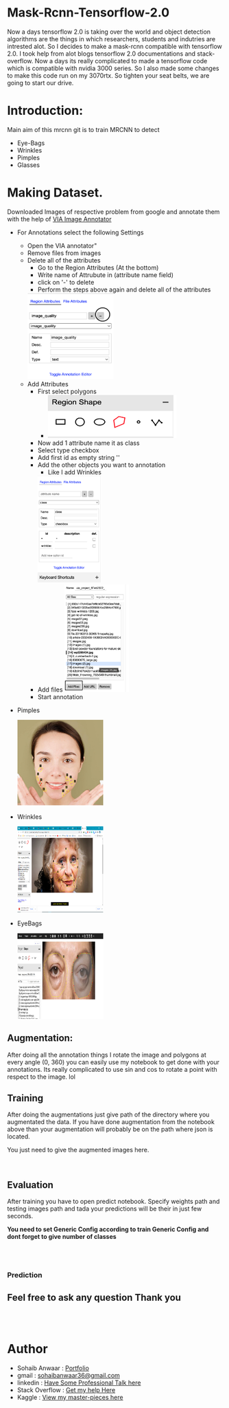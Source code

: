 # Mask-Rcnn-Tensorflow-2.0

Now a days tensorflow 2.0 is taking over the world and object detection algorithms are the things in which researchers, students and indutries are intrested alot. So
I decides to make a mask-rcnn compatible with tensorflow 2.0. I took help from alot blogs tensorflow 2.0 documentations and stack-overflow. Now a days its really 
complicated to made a tensorflow code which is compatible with nvidia 3000 series. So I also made some changes to make this code run on my 3070rtx. So tighten your 
seat belts, we are going to start our drive.

# Introduction:
Main aim of this mrcnn git is to train MRCNN to detect
* Eye-Bags
* Wrinkles
* Pimples
* Glasses

# Making Dataset.
Downloaded Images of respective problem from google and annotate them with the help of [VIA Image Annotator](https://www.robots.ox.ac.uk/~vgg/software/via/via.html)

* For Annotations select the following Settings
    * Open the VIA annotator"
    * Remove files from images
    * Delete all of the attributes 
        * Go to the Region Attributes (At the bottom)
        * Write name of Attrubute in (attribute name field)
        * click on '-' to delete
        * Perform the steps above again and delete all of the attributes
        <img src="image_augmentation/extras/annotations_SS/remove_attributes.png"  width="200" height="200">
    * Add Attributes
        * First select polygons
            * <img src="image_augmentation/extras/annotations_SS/select_polygon.png"  width="300" height="100">
        * Now add 1 attribute name it as class 
        * Select type checkbox
        * Add first id as empty string ''
        * Add the other objects you want to annotation
            * Like I add Wrinkles
            <img src="/image_augmentation/extras/annotations_SS/add_attributes.png"  width="150" height="250">
        * Add files
            <img src="/image_augmentation/extras/annotations_SS/add_images.png"  width="150" height="250">
        * Start annotation

* Pimples
        
     <img src="/mrcnn_training/extras/pimples.png"  width="200" height="200">
* Wrinkles 
    
    <img src="/mrcnn_training/extras/wrinkles.png"  width="200" height="200">
* EyeBags 
    
    <img src="/mrcnn_training/extras/eyebags.JPG"  width="200" height="200">


## Augmentation:

After doing all the annotation things I rotate the image and polygons at every angle (0, 360) you can easily use my notebook to get done with your annotations. Its really complicated to use sin and cos to rotate a point with respect to the image. lol

## Training

After doing the augmentations just give path of the directory where you augmentated the data. If you have done augmentation from the notebook above than your augmentation will probably be on the path where json is located.

You just need to give the augmented images here.



<br>

## Evaluation

After training you have to open predict notebook. Specify weights path and testing images path and tada your predictions will be their in just few seconds.

**You need to set Generic Config according to train Generic Config and dont forget to give number of classes**

<br>
<br>



### Prediction





## Feel free to ask any question Thank you

<br>
<br>

# Author 

* Sohaib Anwaar  : [Portfolio](https:www.sohaibanwaar.com)
* gmail          : sohaibanwaar36@gmail.com
* linkedin       : [Have Some Professional Talk here](https://www.linkedin.com/in/sohaib-anwaar-4b7ba1187/)
* Stack Overflow : [Get my help Here](https://stackoverflow.com/users/7959545/sohaib-anwaar)
* Kaggle         : [View my master-pieces here](https://www.kaggle.com/sohaibanwaar1203)